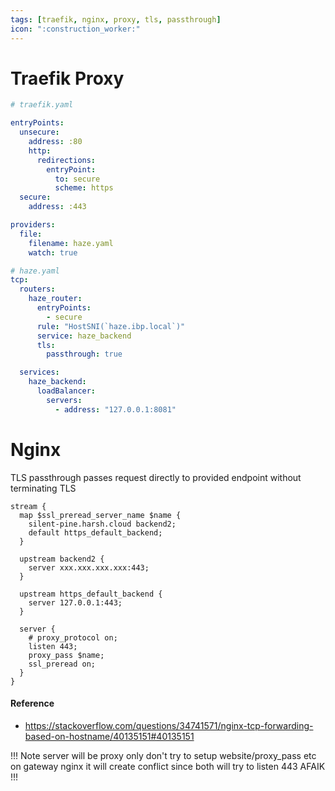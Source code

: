 ```yaml
---
tags: [traefik, nginx, proxy, tls, passthrough]
icon: ":construction_worker:"
---
```



# Traefik Proxy

```yaml
# traefik.yaml

entryPoints:
  unsecure:
    address: :80
    http:
      redirections:
        entryPoint:
          to: secure
          scheme: https
  secure:
    address: :443

providers:
  file:
    filename: haze.yaml
    watch: true
```

```yaml
# haze.yaml
tcp:
  routers:
    haze_router:
      entryPoints:
        - secure
      rule: "HostSNI(`haze.ibp.local`)"
      service: haze_backend
      tls:
        passthrough: true

  services:
    haze_backend:
      loadBalancer:
        servers:
          - address: "127.0.0.1:8081"
```

# Nginx

TLS passthrough passes request directly to provided endpoint without terminating TLS

```text
stream {
  map $ssl_preread_server_name $name {
    silent-pine.harsh.cloud backend2;
    default https_default_backend;
  }

  upstream backend2 {
    server xxx.xxx.xxx.xxx:443;
  }

  upstream https_default_backend {
    server 127.0.0.1:443;
  }

  server {
    # proxy_protocol on; 
    listen 443;
    proxy_pass $name;
    ssl_preread on;
  }
}
```

#### Reference
- https://stackoverflow.com/questions/34741571/nginx-tcp-forwarding-based-on-hostname/40135151#40135151

!!! Note
server will be proxy only don't try to setup website/proxy_pass etc on gateway nginx it will create conflict since both will try to listen 443 AFAIK
!!!
